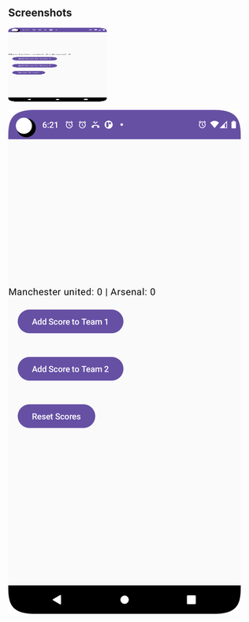 ## Screenshots
<img src="app/src/main/res/drawable/pic2.png" width="200" height="150">

![Sample Image](app/src/main/res/drawable/pic2.png)  

